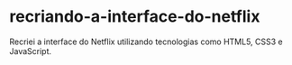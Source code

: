 # recriando-a-interface-do-netflix
Recriei a interface do Netflix utilizando tecnologias  como HTML5, CSS3 e JavaScript.
